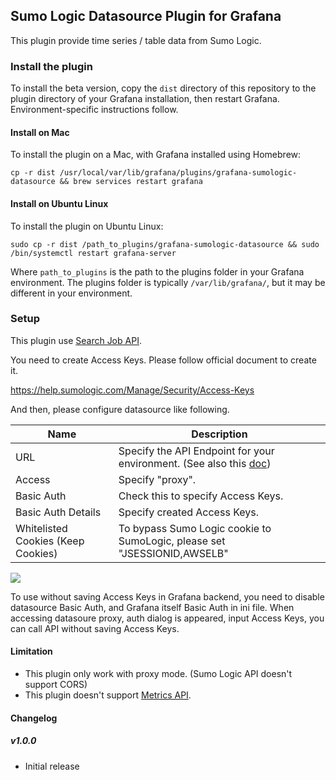 ## Sumo Logic Datasource Plugin for Grafana
This plugin provide time series / table data from Sumo Logic.

### Install the plugin
To install the beta version, copy the `dist` directory of this repository to the plugin directory of your Grafana installation, then restart Grafana. Environment-specific instructions follow.


#### Install on Mac

To install the plugin on a Mac, with Grafana installed using Homebrew:

`cp -r dist /usr/local/var/lib/grafana/plugins/grafana-sumologic-datasource && brew services restart grafana`

#### Install on Ubuntu Linux

To install the plugin on Ubuntu Linux:

`sudo cp -r dist /path_to_plugins/grafana-sumologic-datasource && sudo /bin/systemctl restart grafana-server`

Where `path_to_plugins`  is the path to the plugins folder in your Grafana environment. The plugins folder is typically `/var/lib/grafana/`, but it may be different in your environment. 

### Setup
This plugin use [Search Job API](https://help.sumologic.com/APIs/Search-Job-API).

You need to create Access Keys.
Please follow official document to create it.

https://help.sumologic.com/Manage/Security/Access-Keys

And then, please configure datasource like following.

Name | Description
------------ | -------------
URL | Specify the API Endpoint for your environment. (See also this [doc](https://help.sumologic.com/APIs/General-API-Information/Sumo-Logic-Endpoints-and-Firewall-Security))
Access | Specify "proxy".
Basic Auth | Check this to specify Access Keys.
Basic Auth Details | Specify created Access Keys.
Whitelisted Cookies (Keep Cookies) | To bypass Sumo Logic cookie to SumoLogic, please set "JSESSIONID,AWSELB"

![](https://raw.githubusercontent.com/mtanda/grafana-sumologic-datasource/master/dist/images/config.png)

To use without saving Access Keys in Grafana backend, you need to disable datasource Basic Auth, and Grafana itself Basic Auth in ini file.
When accessing datasoure proxy, auth dialog is appeared, input Access Keys, you can call API without saving Access Keys.

#### Limitation
- This plugin only work with proxy mode. (Sumo Logic API doesn't support CORS)
- This plugin doesn't support [Metrics API](https://help.sumologic.com/APIs/Metrics-API/About-Metrics-API).

#### Changelog

##### v1.0.0
- Initial release
